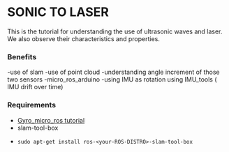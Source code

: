# SONIC TO LASER 

This is the tutorial for understanding the use of ultrasonic waves and laser.
We also observe their characteristics and properties.

### Benefits 

-use of slam 
-use of point cloud 
-understanding angle increment of those two sensors
-micro_ros_arduino
-using IMU as rotation using IMU_tools ( IMU drift over time) 

### Requirements

- [Gyro_micro_ros tutorial](https://github.com/Htet-Wai-Yan-HWY/gyro_micro_ros)
- slam-tool-box
- ```
  sudo apt-get install ros-<your-ROS-DISTRO>-slam-tool-box
  ```
  
